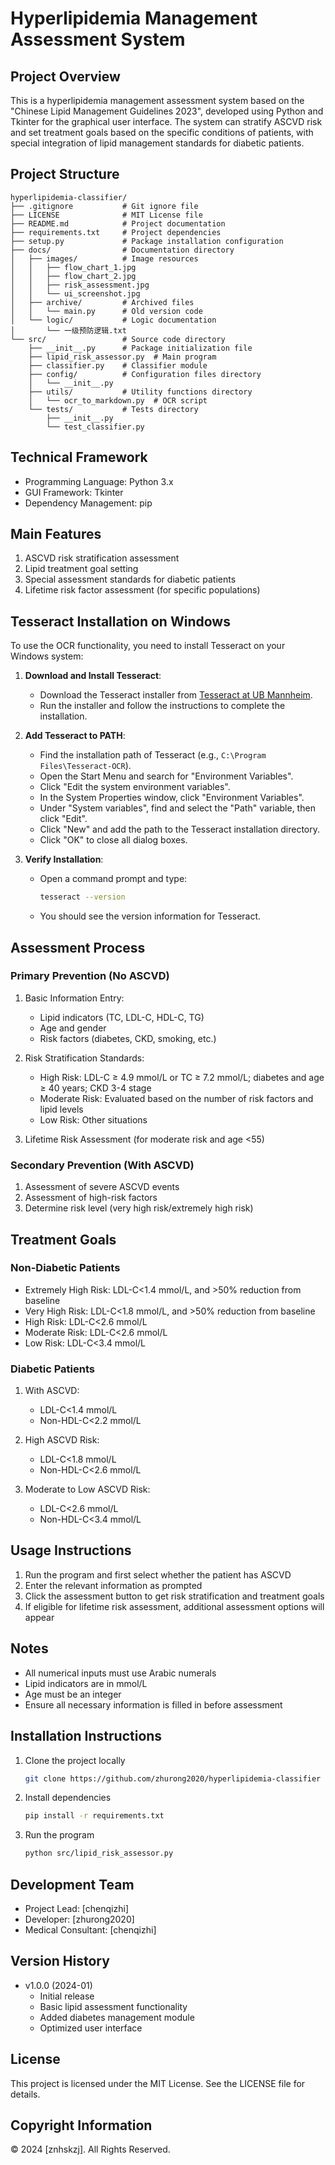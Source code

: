 # Hyperlipidemia Management Assessment System

## Project Overview
This is a hyperlipidemia management assessment system based on the "Chinese Lipid Management Guidelines 2023", developed using Python and Tkinter for the graphical user interface. The system can stratify ASCVD risk and set treatment goals based on the specific conditions of patients, with special integration of lipid management standards for diabetic patients.

## Project Structure
```
hyperlipidemia-classifier/
├── .gitignore           # Git ignore file
├── LICENSE              # MIT License file
├── README.md            # Project documentation
├── requirements.txt     # Project dependencies
├── setup.py             # Package installation configuration
├── docs/                # Documentation directory
│   ├── images/          # Image resources
│   │   ├── flow_chart_1.jpg
│   │   ├── flow_chart_2.jpg
│   │   ├── risk_assessment.jpg
│   │   └── ui_screenshot.jpg
│   ├── archive/         # Archived files
│   │   └── main.py      # Old version code
│   └── logic/           # Logic documentation
│       └── 一级预防逻辑.txt
└── src/                 # Source code directory
    ├── __init__.py      # Package initialization file
    ├── lipid_risk_assessor.py  # Main program
    ├── classifier.py    # Classifier module
    ├── config/          # Configuration files directory
    │   └── __init__.py
    ├── utils/           # Utility functions directory
    │   └── ocr_to_markdown.py  # OCR script
    └── tests/           # Tests directory
        ├── __init__.py
        └── test_classifier.py
```

## Technical Framework
- Programming Language: Python 3.x
- GUI Framework: Tkinter
- Dependency Management: pip

## Main Features
1. ASCVD risk stratification assessment
2. Lipid treatment goal setting
3. Special assessment standards for diabetic patients
4. Lifetime risk factor assessment (for specific populations)

## Tesseract Installation on Windows

To use the OCR functionality, you need to install Tesseract on your Windows system:

1. **Download and Install Tesseract**:
   - Download the Tesseract installer from [Tesseract at UB Mannheim](https://github.com/UB-Mannheim/tesseract/wiki).
   - Run the installer and follow the instructions to complete the installation.

2. **Add Tesseract to PATH**:
   - Find the installation path of Tesseract (e.g., `C:\Program Files\Tesseract-OCR`).
   - Open the Start Menu and search for "Environment Variables".
   - Click "Edit the system environment variables".
   - In the System Properties window, click "Environment Variables".
   - Under "System variables", find and select the "Path" variable, then click "Edit".
   - Click "New" and add the path to the Tesseract installation directory.
   - Click "OK" to close all dialog boxes.

3. **Verify Installation**:
   - Open a command prompt and type:
     ```bash
     tesseract --version
     ```
   - You should see the version information for Tesseract.

## Assessment Process

### Primary Prevention (No ASCVD)
1. Basic Information Entry:
   - Lipid indicators (TC, LDL-C, HDL-C, TG)
   - Age and gender
   - Risk factors (diabetes, CKD, smoking, etc.)

2. Risk Stratification Standards:
   - High Risk: LDL-C ≥ 4.9 mmol/L or TC ≥ 7.2 mmol/L; diabetes and age ≥ 40 years; CKD 3-4 stage
   - Moderate Risk: Evaluated based on the number of risk factors and lipid levels
   - Low Risk: Other situations

3. Lifetime Risk Assessment (for moderate risk and age <55)

### Secondary Prevention (With ASCVD)
1. Assessment of severe ASCVD events
2. Assessment of high-risk factors
3. Determine risk level (very high risk/extremely high risk)

## Treatment Goals

### Non-Diabetic Patients
- Extremely High Risk: LDL-C<1.4 mmol/L, and >50% reduction from baseline
- Very High Risk: LDL-C<1.8 mmol/L, and >50% reduction from baseline
- High Risk: LDL-C<2.6 mmol/L
- Moderate Risk: LDL-C<2.6 mmol/L
- Low Risk: LDL-C<3.4 mmol/L

### Diabetic Patients
1. With ASCVD:
   - LDL-C<1.4 mmol/L
   - Non-HDL-C<2.2 mmol/L

2. High ASCVD Risk:
   - LDL-C<1.8 mmol/L
   - Non-HDL-C<2.6 mmol/L

3. Moderate to Low ASCVD Risk:
   - LDL-C<2.6 mmol/L
   - Non-HDL-C<3.4 mmol/L

## Usage Instructions
1. Run the program and first select whether the patient has ASCVD
2. Enter the relevant information as prompted
3. Click the assessment button to get risk stratification and treatment goals
4. If eligible for lifetime risk assessment, additional assessment options will appear

## Notes
- All numerical inputs must use Arabic numerals
- Lipid indicators are in mmol/L
- Age must be an integer
- Ensure all necessary information is filled in before assessment

## Installation Instructions
1. Clone the project locally
   ```bash
   git clone https://github.com/zhurong2020/hyperlipidemia-classifier
   ```

2. Install dependencies
   ```bash
   pip install -r requirements.txt
   ```

3. Run the program
   ```bash
   python src/lipid_risk_assessor.py
   ```

## Development Team
- Project Lead: [chenqizhi]
- Developer: [zhurong2020]
- Medical Consultant: [chenqizhi]

## Version History
- v1.0.0 (2024-01)
  * Initial release
  * Basic lipid assessment functionality
  * Added diabetes management module
  * Optimized user interface

## License
This project is licensed under the MIT License. See the LICENSE file for details.

## Copyright Information
© 2024 [znhskzj]. All Rights Reserved.